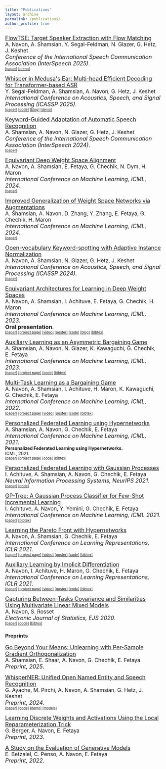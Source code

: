 ```yaml
---
title: "Publications"
layout: archive
permalink: /publications/
author_profile: true
---
```



<span style="font-size:18px;">[FlowTSE: Target Speaker Extraction with Flow Matching](https://arxiv.org/abs/2505.14465)</span><br>
<span style="font-size:17px;"> A. Navon, A. Shamsian, Y. Segal-Feldman, N. Glazer, G. Hetz, J. Keshet</span><br>
<span style="font-size:18px;"> _Conference of the International Speech Communication Association (InterSpeech 2025)_.</span><br>
<span style="font-size:.8em;">
[[paper]](https://arxiv.org/abs/2505.14465)
[[demo]](https://aiola-lab.github.io/flow-tse/)
</span>
<!-- --- -->


<span style="font-size:18px;">[Whisper in Medusa's Ear: Multi-head Efficient Decoding for Transformer-based ASR](https://arxiv.org/abs/2409.15869)</span><br>
<span style="font-size:17px;"> Y. Segal-Feldman, A. Shamsian, A. Navon, G. Hetz, J. Keshet</span><br>
<span style="font-size:18px;"> _International Conference on Acoustics, Speech, and Signal Processing (ICASSP 2025)_.</span><br>
<span style="font-size:.8em;">
[[paper]](https://arxiv.org/pdf/2409.15869)
[[code]](https://github.com/aiola-lab/whisper-medusa)
[[blog]](https://medium.com/@sgl.yael/whisper-medusa-using-multiple-decoding-heads-to-achieve-1-5x-speedup-7344348ef89b)
[[demo]](https://aiola-lab.github.io/whisper-medusa/)
</span>
<!-- --- -->

<span style="font-size:18px;">[Keyword-Guided Adaptation of Automatic Speech Recognition](https://arxiv.org/abs/2406.02649)</span><br>
<span style="font-size:17px;"> A. Shamsian, A. Navon, N. Glazer, G. Hetz, J. Keshet</span><br>
<span style="font-size:18px;"> _Conference of the International Speech Communication Association (InterSpeech 2024)_.</span><br>
<span style="font-size:.8em;">
[[paper]](https://arxiv.org/pdf/2406.02649)
</span>
<!-- --- -->

<span style="font-size:18px;">[Equivariant Deep Weight Space Alignment](https://arxiv.org/abs/2310.13397)</span><br>
<span style="font-size:17px;"> A. Navon, A. Shamsian, E. Fetaya, G. Chechik, N. Dym, H. Maron </span><br>
<span style="font-size:18px;"> _International Conference on Machine Learning, ICML, 2024_.</span><br>
<span style="font-size:.8em;">
[[paper]](https://arxiv.org/abs/2310.13397)
</span>
<!-- --- -->

<span style="font-size:18px;">[Improved Generalization of Weight Space Networks via Augmentations](https://arxiv.org/abs/2402.04081)</span><br>
<span style="font-size:17px;"> A. Shamsian, A. Navon,  D. Zhang, Y. Zhang, E. Fetaya, G. Chechik, H. Maron </span><br>
<span style="font-size:18px;"> _International Conference on Machine Learning, ICML, 2024_.</span><br>
<span style="font-size:.8em;">
  [[paper]](https://arxiv.org/abs/2402.04081)
</span>
<!-- --- -->

<span style="font-size:18px;">[Open-vocabulary Keyword-spotting with Adaptive Instance Normalization](https://arxiv.org/abs/2309.08561)</span><br>
<span style="font-size:17px;"> A. Navon, A. Shamsian, N. Glazer, G. Hetz, J. Keshet</span><br>
<span style="font-size:18px;"> _International Conference on Acoustics, Speech, and Signal Processing (ICASSP 2024)_.</span><br>
<span style="font-size:.8em;">
[[paper]](https://arxiv.org/abs/2301.13501)
</span>
<!-- --- -->

<span style="font-size:18px;">[Equivariant Architectures for Learning in Deep Weight Spaces](https://arxiv.org/abs/2301.12780)</span><br>
<span style="font-size:17px;"> A. Navon, A. Shamsian, I. Achituve, E. Fetaya, G. Chechik, H. Maron </span><br>
<span style="font-size:18px;"> _International Conference on Machine Learning, ICML, 2023_.</span><br>
<span style="font-size:18px;"> **Oral presentation**.</span><br>
<span style="font-size:.8em;">
[[paper]](https://arxiv.org/abs/2301.12780)
[[project page]](https://avivnavon.github.io/DWSNets/)
[[video]](https://icml.cc/virtual/2023/oral/25528)
[[poster]](https://icml.cc/media/PosterPDFs/ICML%202023/24582.png?t=1687508976.0894368)
[[code]](https://github.com/AvivNavon/DWSNets)
[[blog]](https://developer.nvidia.com/blog/designing-deep-networks-to-process-other-deep-networks/)
[[bibtex]](https://raw.githubusercontent.com/AvivNavon/avivnavon.github.io/master/bib/dws-nets.bib)
</span>
<!-- --- -->

<span style="font-size:18px;">[Auxiliary Learning as an Asymmetric Bargaining Game](https://arxiv.org/abs/2301.13501)</span><br>
<span style="font-size:17px;"> A. Shamsian, A. Navon, N. Glazer, K. Kawaguchi, G. Chechik, E. Fetaya </span><br>
<span style="font-size:18px;"> _International Conference on Machine Learning, ICML, 2023_.</span><br>
<span style="font-size:.8em;">
[[paper]](https://arxiv.org/abs/2301.13501)
[[project page]](https://avivsham.github.io/auxinash/)
[[code]](https://github.com/AvivSham/auxinash)
[[bibtex]](https://raw.githubusercontent.com/AvivNavon/avivnavon.github.io/master/bib/auxi-nash.bib)
</span>
<!-- --- -->

<span style="font-size:18px;">[Multi-Task Learning as a Bargaining Game](https://arxiv.org/abs/2202.01017)</span><br>
<span style="font-size:17px;"> A. Navon, A. Shamsian, I. Achituve, H. Maron, K. Kawaguchi, G. Chechik, E. Fetaya </span><br>
<span style="font-size:18px;"> _International Conference on Machine Learning, ICML, 2022_.</span><br>
<span style="font-size:.8em;">
[[paper]](https://arxiv.org/abs/2202.01017) 
[[project page]](https://wandb.ai/geekyrakshit/multi-task-learning/reports/Multi-Task-Learning-as-a-Bargaining-Game--VmlldzoyMDgzNjI2)
[[video]](https://slideslive.com/38983842/multitask-learning-as-a-bargaining-game)
[[poster]](https://avivnavon.github.io/assets/publications/nash-mtl/Nash-MTL-poster.pdf)
[[code]](https://github.com/AvivNavon/nash-mtl)
[[bibtex]](https://raw.githubusercontent.com/AvivNavon/avivnavon.github.io/master/bib/nash-mtl.bib)
</span>
<!-- --- -->

<span style="font-size:18px;">[Personalized Federated Learning using Hypernetworks](https://arxiv.org/abs/2103.04628)</span><br>
<span style="font-size:17px;"> A. Shamsian, A. Navon, G. Chechik, E. Fetaya </span><br>
<span style="font-size:18px;"> _International Conference on Machine Learning, ICML, 2021_.</span><br>
<b>Personalized Federated Learning using Hypernetworks.</b>
<br>ICML, 2021.<br>
<span style="font-size:.8em;">
[[paper]](https://arxiv.org/abs/2103.04628) 
[[project page]](https://AvivSham.github.io/pfedhn/)
[[code]](https://github.com/AvivSham/pFedHN)
[[bibtex]](https://raw.githubusercontent.com/AvivNavon/avivnavon.github.io/master/bib/pfedhn.bib)
</span>
<!-- --- -->

<span style="font-size:18px;">[Personalized Federated Learning with Gaussian Processes](https://arxiv.org/abs/2106.15482)</span><br>
<span style="font-size:17px;">I. Achituve, A. Shamsian, A. Navon, G. Chechik, E. Fetaya </span><br>
<span style="font-size:18px;">_Neural Information Processing Systems, NeurIPS 2021_.</span><br>
<span style="font-size:.8em;">
[[paper]](https://arxiv.org/abs/2106.15482) 
[[code]](https://github.com/IdanAchituve/pFedGP)
</span>
<!-- --- -->

<span style="font-size:18px;">[GP-Tree: A Gaussian Process Classifier for Few-Shot Incremental Learning](https://arxiv.org/abs/2102.07868)</span><br>
<span style="font-size:17px;">I. Achituve, A. Navon, Y. Yemini, G. Chechik, E. Fetaya </span><br>
<span style="font-size:18px;">_International Conference on Machine Learning, ICML 2021_.</span><br>
<span style="font-size:.8em;">
[[paper]](https://arxiv.org/abs/2102.07868)
[[bibtex]](https://raw.githubusercontent.com/AvivNavon/avivnavon.github.io/master/bib/gptree.bib)
</span>
<!-- --- -->

<span style="font-size:18px;">[Learning the Pareto Front with Hypernetworks](https://arxiv.org/abs/2010.04104)</span><br>
<span style="font-size:17px;">A. Navon, A. Shamsian, G. Chechik, E. Fetaya </span><br>
<span style="font-size:18px;">_International Conference on Learning Representations, ICLR 2021_.</span><br>
<span style="font-size:.8em;">
[[paper]](https://arxiv.org/abs/2010.04104)
[[project page]](https://avivnavon.github.io/ParetoHN/)
[[video]](https://slideslive.com/38953840)
[[poster]](https://avivnavon.github.io/ParetoHN/poster.pdf)
[[code]](https://github.com/AvivNavon/pareto-hypernetworks)
[[bibtex]](https://raw.githubusercontent.com/AvivNavon/avivnavon.github.io/master/bib/phn.bib)
</span>
<!-- --- -->

<span style="font-size:18px;">[Auxiliary Learning by Implicit Differentiation](https://arxiv.org/abs/2007.02693)</span><br>
<span style="font-size:17px;">A. Navon, I. Achituve, H. Maron, G. Chechik, E. Fetaya </span><br>
<span style="font-size:18px;">_International Conference on Learning Representations, ICLR 2021_.</span><br>
<span style="font-size:.8em;">
[[paper]](https://arxiv.org/abs/2007.02693) 
[[project page]](https://avivnavon.github.io/AuxiLearn/)
[[video]](https://slideslive.com/38953690)
[[poster]](https://avivnavon.github.io/AuxiLearn/poster.pdf)
[[code]](https://github.com/AvivNavon/AuxiLearn)
[[bibtex]](https://raw.githubusercontent.com/AvivNavon/avivnavon.github.io/master/bib/auxilearn.bib)
</span>
<!-- --- -->

<span style="font-size:18px;">[Capturing Between-Tasks Covariance and Similarities Using Multivariate Linear Mixed Models](https://projecteuclid.org/euclid.ejs/1603245663)</span><br>
<span style="font-size:17px;">A. Navon, S. Rosset </span><br>
<span style="font-size:18px;">_Electronic Journal of Statistics, EJS 2020_.</span><br>
<span style="font-size:.8em;">
[[paper]](https://projecteuclid.org/euclid.ejs/1603245663) 
[[code]](https://github.com/AvivNavon/MrRCE)
[[bibtex]](https://raw.githubusercontent.com/AvivNavon/avivnavon.github.io/master/bib/mrrce_ejs.bib)
</span>

### Preprints

<span style="font-size:18px;">[Go Beyond Your Means: Unlearning with Per-Sample Gradient Orthogonalization](https://arxiv.org/abs/2503.02312)</span><br>
<span style="font-size:17px;"> A. Shamsian, E. Shaar, A. Navon, G. Chechik, E. Fetaya </span><br>
<span style="font-size:18px;"> _Preprint, 2025_.</span><br>

<span style="font-size:18px;">[WhisperNER: Unified Open Named Entity and Speech Recognition](https://arxiv.org/abs/2409.08107)</span><br>
<span style="font-size:17px;"> G. Ayache, M. Pirchi, A. Navon, A. Shamsian, G. Hetz, J. Keshet </span><br>
<span style="font-size:18px;"> _Preprint, 2024_.</span><br>
<span style="font-size:.8em;">
  [[paper]](https://arxiv.org/pdf/2409.08107) 
  [[code]](https://github.com/aiola-lab/whisper-ner) 
  [[demo]](https://huggingface.co/spaces/aiola/whisper-ner-v1) 
  [[models]](https://huggingface.co/collections/aiola/whisperner-6723f14506f3662cf3a73df2)
</span>

<span style="font-size:18px;">[Learning Discrete Weights and Activations Using the Local Reparameterization Trick](https://arxiv.org/abs/2307.01683)</span><br>
<span style="font-size:17px;"> G. Berger, A. Navon, E. Fetaya </span><br>
<span style="font-size:18px;"> _Preprint, 2023_.</span><br>

<span style="font-size:18px;">[A Study on the Evaluation of Generative Models](https://arxiv.org/abs/2206.10935)</span><br>
<span style="font-size:17px;"> E. Betzalel, C. Penso, A. Navon, E. Fetaya </span><br>
<span style="font-size:18px;"> _Preprint, 2022_.</span><br>


<!-- <p align="center">
  <img src="/assets/publications/adakws/heatmap.png" width="550" />
</p>
<b>Open-vocabulary Keyword-spotting with Adaptive Instance Normalization.</b>
<br>ICASSP, 2024.<br>
<br>
<span style="font-size:.8em;">
[Aviv Navon<a>\*</a>](https://avivnavon.github.io/),
[Aviv Shamsian<a>\*</a>](https://avivsham.github.io/),
Neta Glazer,
Gill Hetz,
Joseph Keshet
<br>
[[paper]](https://arxiv.org/abs/2301.13501)
</span> -->


<!-- ---

<p align="center">
  <img src="/DWSNets/resources/sym_new.png" width="550" />
</p>
<b>Equivariant Architectures for Learning in Deep Weight Spaces.</b>
<br>ICML, 2023.<br>
<b>Oral presentation.</b>
<br>
<span style="font-size:.8em;">
[Aviv Navon<a>\*</a>](https://avivnavon.github.io/),
[Aviv Shamsian<a>\*</a>](https://avivsham.github.io/),
[Idan Achituve](https://chechiklab.biu.ac.il/~achitui/),
[Ethan Fetaya](https://www.eng.biu.ac.il/fetayae/),
[Gal Chechik](https://chechiklab.biu.ac.il/~gal/),
[Haggai Maron](https://haggaim.github.io/)
<br>
[[paper]](https://arxiv.org/abs/2301.12780)
[[project page]](https://avivnavon.github.io/DWSNets/)
[[video]](https://icml.cc/virtual/2023/oral/25528)
[[poster]](https://icml.cc/media/PosterPDFs/ICML%202023/24582.png?t=1687508976.0894368)
[[code]](https://github.com/AvivNavon/DWSNets)
[[blog]](https://developer.nvidia.com/blog/designing-deep-networks-to-process-other-deep-networks/)
[[bibtex]](https://raw.githubusercontent.com/AvivNavon/avivnavon.github.io/master/bib/dws-nets.bib)
</span>

---

<p align="center">
  <img src="/assets/publications/auxi-nash/update_direction_by_preference.png" width="550" />
</p>
<b>Auxiliary Learning as an Asymmetric Bargaining Game.</b>
<br>ICML, 2023.<br>
<span style="font-size:.8em;">
[Aviv Shamsian<a>\*</a>](https://avivsham.github.io/),
[Aviv Navon<a>\*</a>](https://avivnavon.github.io/),
Neta Glazer,
[Kenji Kawaguchi](https://www.comp.nus.edu.sg/cs/people/kenji/),
[Gal Chechik](https://chechiklab.biu.ac.il/~gal/),
[Ethan Fetaya](https://www.eng.biu.ac.il/fetayae/)
<br>
[[paper]](https://arxiv.org/abs/2301.13501)
[[project page]](https://avivsham.github.io/auxinash/)
[[code]](https://github.com/AvivSham/auxinash)
[[bibtex]](https://raw.githubusercontent.com/AvivNavon/avivnavon.github.io/master/bib/auxi-nash.bib)
</span>

--- -->

<!-- <p align="center">
  <img src="/assets/publications/nash-mtl/nashmtl.png" width="550" />
</p>
<b>Multi-Task Learning as a Bargaining Game.</b>
<br>ICML, 2022.<br>
<span style="font-size:.8em;">
[Aviv Navon](https://avivnavon.github.io/),
[Aviv Shamsian](https://avivsham.github.io/),
[Idan Achituve](https://chechiklab.biu.ac.il/~achitui/),
[Haggai Maron](https://haggaim.github.io/),
[Kenji Kawaguchi](https://www.comp.nus.edu.sg/cs/people/kenji/),
[Gal Chechik](https://chechiklab.biu.ac.il/~gal/),
[Ethan Fetaya](https://www.eng.biu.ac.il/fetayae/)
<br>
[[paper]](https://arxiv.org/abs/2202.01017) 
[[project page]](https://wandb.ai/geekyrakshit/multi-task-learning/reports/Multi-Task-Learning-as-a-Bargaining-Game--VmlldzoyMDgzNjI2)
[[video]](https://slideslive.com/38983842/multitask-learning-as-a-bargaining-game)
[[poster]](https://avivnavon.github.io/assets/publications/nash-mtl/Nash-MTL-poster.pdf)
[[code]](https://github.com/AvivNavon/nash-mtl)
[[bibtex]](https://raw.githubusercontent.com/AvivNavon/avivnavon.github.io/master/bib/nash-mtl.bib)
</span> -->


<!-- ---

<p align="center">
  <img src="/assets/publications/pfedgp/pFedGP.png" width="550" />
</p>
<b>Personalized Federated Learning with Gaussian Processes.</b>
<br>NeurIPS, 2021.<br>
<span style="font-size:.8em;">
[Idan Achituve](https://chechiklab.biu.ac.il/~achitui/),
[Aviv Shamsian](https://avivsham.github.io/),
[Aviv Navon](https://avivnavon.github.io/),
[Gal Chechik](https://chechiklab.biu.ac.il/~gal/),
[Ethan Fetaya](https://www.eng.biu.ac.il/fetayae/)
<br>
[[paper]](https://arxiv.org/abs/2106.15482) 
[[code]](https://github.com/IdanAchituve/pFedGP)
</span> -->

<!-- ---
<p align="center">
  <img src="/assets/publications/pfedhn/pfedhn.png" width="550" />
</p>
<b>Personalized Federated Learning using Hypernetworks.</b>
<br>ICML, 2021.<br>
<span style="font-size:.8em;">
[Aviv Shamsian<a>\*</a>](https://avivsham.github.io/), 
[Aviv Navon<a>\*</a>](https://avivnavon.github.io/),
[Ethan Fetaya](https://www.eng.biu.ac.il/fetayae/),
[Gal Chechik](https://chechiklab.biu.ac.il/~gal/)
<br>(* equal contribution)
<br>
[[paper]](https://arxiv.org/abs/2103.04628) 
[[project page]](https://AvivSham.github.io/pfedhn/)
[[code]](https://github.com/AvivSham/pFedHN)
[[bibtex]](https://raw.githubusercontent.com/AvivNavon/avivnavon.github.io/master/bib/pfedhn.bib)
</span> -->

<!-- ---
<p align="center">
  <img src="/assets/publications/gptree/tree.png" width="550" />
</p>
<b>GP-Tree: A Gaussian Process Classifier for Few-Shot Incremental Learning.</b>
<br>ICML, 2021.<br>
<span style="font-size:.8em;">
[Idan Achituve](https://chechiklab.biu.ac.il/~achitui/), 
[Aviv Navon](https://avivnavon.github.io/),
Yochai Yemini,
[Gal Chechik](https://chechiklab.biu.ac.il/~gal/),
[Ethan Fetaya](https://www.eng.biu.ac.il/fetayae/)
<br>
[[paper]](https://arxiv.org/abs/2102.07868)
[[bibtex]](https://raw.githubusercontent.com/AvivNavon/avivnavon.github.io/master/bib/gptree.bib)
</span> -->

<!-- ---
<p align="center">
  <img src="/assets/publication-img/toy_pareto_front_many_rays.png" width="550" />
</p>
<b>Learning the Pareto Front with Hypernetworks.</b>
<br>ICLR, 2021.<br>
<span style="font-size:.8em;">
[Aviv Navon<a>\*</a>](https://avivnavon.github.io/), 
[Aviv Shamsian<a>\*</a>](https://avivsham.github.io/),
[Gal Chechik](https://chechiklab.biu.ac.il/~gal/),
[Ethan Fetaya](http://www.eng.biu.ac.il/fetayae/)
<br>(* equal contribution)
<br>
[[paper]](https://arxiv.org/abs/2010.04104)
[[project page]](https://avivnavon.github.io/ParetoHN/)
[[video]](https://slideslive.com/38953840)
[[poster]](https://avivnavon.github.io/ParetoHN/poster.pdf)
[[code]](https://github.com/AvivNavon/pareto-hypernetworks)
[[bibtex]](https://raw.githubusercontent.com/AvivNavon/avivnavon.github.io/master/bib/phn.bib)
</span> -->

<!-- ---
<p align="center">
  <img src="/assets/publication-img/framework.png" width="550" />
</p>
<b>Auxiliary Learning by Implicit Differentiation.</b>
<br>ICLR, 2021.<br>
<span style="font-size:.8em;">
[Aviv Navon<a>\*</a>](https://avivnavon.github.io/), 
[Idan Achituve<a>\*</a>](https://chechiklab.biu.ac.il/~achitui/),
[Haggai Maron](https://haggaim.github.io/),
[Gal Chechik†](https://chechiklab.biu.ac.il/~gal/),
[Ethan Fetaya†](http://www.eng.biu.ac.il/fetayae/)
<br>(*,† equal contribution)
<br>
[[paper]](https://arxiv.org/abs/2007.02693) 
[[project page]](https://avivnavon.github.io/AuxiLearn/)
[[video]](https://slideslive.com/38953690)
[[poster]](https://avivnavon.github.io/AuxiLearn/poster.pdf)
[[code]](https://github.com/AvivNavon/AuxiLearn)
[[bibtex]](https://raw.githubusercontent.com/AvivNavon/avivnavon.github.io/master/bib/auxilearn.bib)
</span> -->

<!-- ---
<p align="center">
	<img src="/assets/publication-img/mrrce-group.png" width="450" /> 
</p>
<b>Capturing Between-Tasks Covariance and Similarities Using Multivariate Linear Mixed Models.</b>
<br>Electronic Journal of Statistics, 2020.<br>
<span style="font-size:.8em;">
[Aviv Navon](https://avivnavon.github.io/), 
[Saharon Rosset](https://www.tau.ac.il/~saharon/)
<br>
[[paper]](https://projecteuclid.org/euclid.ejs/1603245663) 
[[code]](https://github.com/AvivNavon/MrRCE)
[[bibtex]](https://raw.githubusercontent.com/AvivNavon/avivnavon.github.io/master/bib/mrrce_ejs.bib)
</span>

--- -->

<!-- # Preprint

---

<b>Equivariant Deep Weight Space Alignment.</b>
<br>Preprint, 2023.<br>
<span style="font-size:.8em;">
Aviv Navon,
Aviv Shamsian,
Ethan Fetaya, 
Gal Chechik,
Nadav Dym,
Haggai Maron
<br>
[[paper]](https://arxiv.org/abs/2310.13397)
</span>

---

<b>Learning Discrete Weights and Activations Using the Local Reparameterization Trick.</b>
<br>Preprint, 2023.<br>
<span style="font-size:.8em;">
Guy Berger,
Aviv Navon,
Ethan Fetaya
<br>
[[paper]](https://arxiv.org/abs/2307.01683)
</span>

---

<b>A Study on the Evaluation of Generative Models.</b>
<br>Preprint, 2022.<br>
<span style="font-size:.8em;">
Eyal Betzalel,
Coby Penso,
Aviv Navon, 
Ethan Fetaya
<br>
[[paper]](https://arxiv.org/pdf/2206.10935.pdf)
</span>
 -->